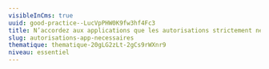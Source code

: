 ```yaml
---
visibleInCms: true
uuid: good-practice--LucVpPHW0K9fw3hf4Fc3
title: N’accordez aux applications que les autorisations strictement nécessaires.
slug: autorisations-app-necessaires
thematique: thematique-20gLG2zLt-2gCs9rWXnr9
niveau: essentiel
---
```

